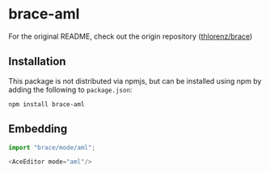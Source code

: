 # brace-aml

For the original README, check out the origin repository ([thlorenz/brace](https://github.com/thlorenz/brace))

## Installation

This package is not distributed via npmjs, but can be installed using npm by adding the following to `package.json`:



    npm install brace-aml

## Embedding

```js
import "brace/mode/aml";

<AceEditor mode="aml"/>
```

